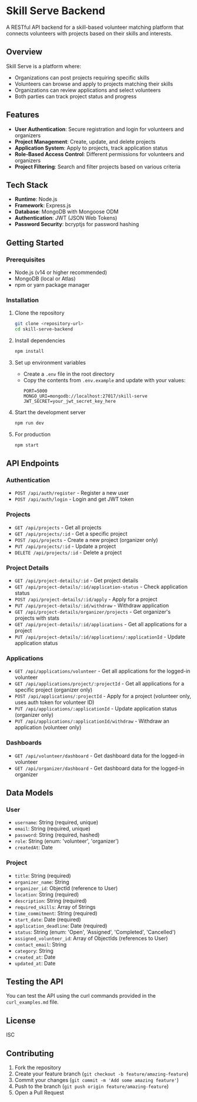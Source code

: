 # Skill Serve Backend

A RESTful API backend for a skill-based volunteer matching platform that connects volunteers with projects based on their skills and interests.

## Overview

Skill Serve is a platform where:
- Organizations can post projects requiring specific skills
- Volunteers can browse and apply to projects matching their skills
- Organizations can review applications and select volunteers
- Both parties can track project status and progress

## Features

- **User Authentication**: Secure registration and login for volunteers and organizers
- **Project Management**: Create, update, and delete projects
- **Application System**: Apply to projects, track application status
- **Role-Based Access Control**: Different permissions for volunteers and organizers
- **Project Filtering**: Search and filter projects based on various criteria

## Tech Stack

- **Runtime**: Node.js
- **Framework**: Express.js
- **Database**: MongoDB with Mongoose ODM
- **Authentication**: JWT (JSON Web Tokens)
- **Password Security**: bcryptjs for password hashing

## Getting Started

### Prerequisites

- Node.js (v14 or higher recommended)
- MongoDB (local or Atlas)
- npm or yarn package manager

### Installation

1. Clone the repository
   ```bash
   git clone <repository-url>
   cd skill-serve-backend
   ```

2. Install dependencies
   ```bash
   npm install
   ```

3. Set up environment variables
   - Create a `.env` file in the root directory
   - Copy the contents from `.env.example` and update with your values:
     ```
     PORT=5000
     MONGO_URI=mongodb://localhost:27017/skill-serve
     JWT_SECRET=your_jwt_secret_key_here
     ```

4. Start the development server
   ```bash
   npm run dev
   ```

5. For production
   ```bash
   npm start
   ```

## API Endpoints

### Authentication

- `POST /api/auth/register` - Register a new user
- `POST /api/auth/login` - Login and get JWT token

### Projects

- `GET /api/projects` - Get all projects
- `GET /api/projects/:id` - Get a specific project
- `POST /api/projects` - Create a new project (organizer only)
- `PUT /api/projects/:id` - Update a project
- `DELETE /api/projects/:id` - Delete a project

### Project Details

- `GET /api/project-details/:id` - Get project details
- `GET /api/project-details/:id/application-status` - Check application status
- `POST /api/project-details/:id/apply` - Apply for a project
- `PUT /api/project-details/:id/withdraw` - Withdraw application
- `GET /api/project-details/organizer/projects` - Get organizer's projects with stats
- `GET /api/project-details/:id/applications` - Get all applications for a project
- `PUT /api/project-details/:id/applications/:applicationId` - Update application status

### Applications

- `GET /api/applications/volunteer` - Get all applications for the logged-in volunteer
- `GET /api/applications/project/:projectId` - Get all applications for a specific project (organizer only)
- `POST /api/applications/:projectId` - Apply for a project (volunteer only, uses auth token for volunteer ID)
- `PUT /api/applications/:applicationId` - Update application status (organizer only)
- `PUT /api/applications/:applicationId/withdraw` - Withdraw an application (volunteer only)

### Dashboards

- `GET /api/volunteer/dashboard` - Get dashboard data for the logged-in volunteer
- `GET /api/organizer/dashboard` - Get dashboard data for the logged-in organizer

## Data Models

### User

- `username`: String (required, unique)
- `email`: String (required, unique)
- `password`: String (required, hashed)
- `role`: String (enum: 'volunteer', 'organizer')
- `createdAt`: Date

### Project

- `title`: String (required)
- `organizer_name`: String
- `organizer_id`: ObjectId (reference to User)
- `location`: String (required)
- `description`: String (required)
- `required_skills`: Array of Strings
- `time_commitment`: String (required)
- `start_date`: Date (required)
- `application_deadline`: Date (required)
- `status`: String (enum: 'Open', 'Assigned', 'Completed', 'Cancelled')
- `assigned_volunteer_id`: Array of ObjectIds (references to User)
- `contact_email`: String
- `category`: String
- `created_at`: Date
- `updated_at`: Date

## Testing the API

You can test the API using the curl commands provided in the `curl_examples.md` file.

## License

ISC

## Contributing

1. Fork the repository
2. Create your feature branch (`git checkout -b feature/amazing-feature`)
3. Commit your changes (`git commit -m 'Add some amazing feature'`)
4. Push to the branch (`git push origin feature/amazing-feature`)
5. Open a Pull Request
